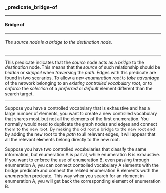 ### _predicate_bridge-of



------
#### Bridge of



------
###### The source node is a bridge to the destination node.



------
This predicate indicates that the *source* node acts as a *bridge* to the *destination* node. This means that the *source* of such relationship should be *hidden* or *skipped* when *traversing* the *path*. Edges with this predicate are found in two scenarios. To allow a *new enumeration root* to *take advantage* of the network belonging to an *existing controlled vocabulary root*, or to *enforce* the *selection* of a *preferred* or *default* element different than the search target.



------
Suppose you have a controlled vocabulary that is exhaustive and has a large number of elements, you want to create a new controlled vocabulary that shares most, but not all the elements of the first enumeration. You normally would need to duplicate the graph nodes and edges and connect them to the new root. By making the old root a bridge to the new root and by adding the new root to the *path* to all relevant edges, it will appear that all the relevant elements belong directly to the new root.

Suppose you have two controlled vocabularies that classify the same information, but enumeration A is partial, while enumeration B is exhaustive. If you want to enforce the use of enumeration B, even passing through enumeration A, you can connect controlled vocabulary A elements with the bridge predicate and connect the related enumeration B elements wuth the *enumeration* predicate. This way when you search for an element in enumeration A, you will get back the corresponding element of enumeration B.